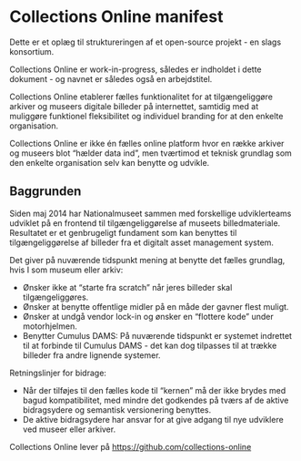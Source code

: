 # Collections Online manifest

Dette er et oplæg til struktureringen af et open-source projekt - en slags konsortium.

Collections Online er work-in-progress, således er indholdet i dette dokument - og navnet er således også en arbejdstitel.

Collections Online etablerer fælles funktionalitet for at tilgængeliggøre arkiver og museers digitale billeder på internettet, samtidig med at muliggøre funktionel fleksibilitet og individuel branding for at den enkelte organisation.

Collections Online er ikke én fælles online platform hvor en række arkiver og museers blot “hælder data ind”, men tværtimod et teknisk grundlag som den enkelte organisation selv kan benytte og udvikle.

## Baggrunden

Siden maj 2014 har Nationalmuseet sammen med forskellige udviklerteams udviklet på en frontend til tilgængeliggørelse af museets billedmateriale. Resultatet er et genbrugeligt fundament som kan benyttes til tilgængeliggørelse af billeder fra et digitalt asset management system.

Det giver på nuværende tidspunkt mening at benytte det fælles grundlag, hvis I som museum eller arkiv:
* Ønsker ikke at “starte fra scratch” når jeres billeder skal tilgængeliggøres.
* Ønsker at benytte offentlige midler på en måde der gavner flest muligt.
* Ønsker at undgå vendor lock-in og ønsker en “flottere kode” under motorhjelmen.
* Benytter Cumulus DAMS: På nuværende tidspunkt er systemet indrettet til at forbinde til Cumulus DAMS - det kan dog tilpasses til at trække billeder fra andre lignende systemer.

Retningslinjer for bidrage:
* Når der tilføjes til den fælles kode til “kernen” må der ikke brydes med bagud kompatibilitet, med mindre det godkendes på tværs af de aktive bidragsydere og semantisk versionering benyttes.
* De aktive bidragsydere har ansvar for at give adgang til nye udviklere ved museer eller arkiver.

Collections Online lever på https://github.com/collections-online
